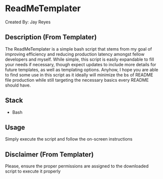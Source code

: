 # ReadMeTemplater

Created By: Jay Reyes


## Description (From Templater)

The ReadMeTemplater is a simple bash script that stems from my goal of improving efficiency and reducing production latency amongst fellow developers and myself. While simple, this script is easily expandable to fill your needs if necessary, though expect updates to include more details for future templates, as well as templating options. Anyhow, I hope you are able to find some use in this script as it ideally will minimize the bs of README file production while still targeting the necessary basics every README should have.

## Stack
- Bash

## Usage

Simply execute the script and follow the on-screen instructions

## Disclaimer (From Templater)

Please, ensure the proper permissions are assigned to the downloaded script to execute it properly

    

